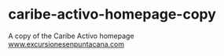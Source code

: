 # caribe-activo-homepage-copy
A copy of the Caribe Activo homepage
<br>
www.excursionesenpuntacana.com
